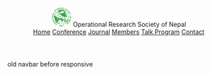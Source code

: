 <!-- Navigation Bar -->
<header class="bg-white fixed top-0 w-full shadow-md z-50">
    <div class="max-w-screen-xl mx-auto px-4 py-4 flex justify-between items-center">
        <div class="text-2xl font-bold text-green-600 flex items-center">
            <img src="images/logo.png" width="45" class="mr-2"> Operational Research Society of Nepal
        </div>
        <nav class="flex space-x-6">
            <a href="index" class="text-gray-700 hover:text-green-600">Home</a>
            <a href="conference" class="text-gray-700 hover:text-green-600">Conference</a>
            <a href="journal" class="text-gray-700 hover:text-green-600">Journal</a>
            <a href="members" class="text-gray-700 hover:text-green-600">Members</a>
            <a href="talk_program" class="text-gray-700 hover:text-green-600">Talk Program</a>
            <a href="contact" class="text-gray-700 hover:text-green-600">Contact</a>
        </nav>
    </div>
</header>

old navbar before responsive
